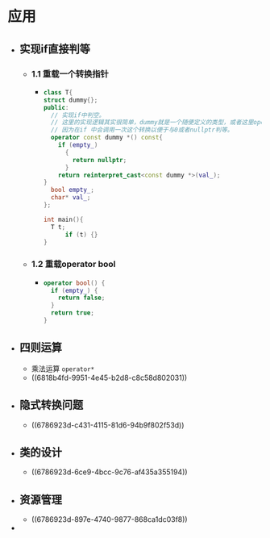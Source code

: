 # 应用
- ## 实现if直接判等
	- ### 1.1 重载一个转换指针
		- ```cpp
		  class T{
		  struct dummy{};  
		  public:
		    // 实现if中判空。
		    // 这里的实现逻辑其实很简单，dummy就是一个随便定义的类型，或者这里operator转成其他类型都可以实现if 判空
		    // 因为在if 中会调用一次这个转换以便于与0或者nullptr判等。
		    operator const dummy *() const{
		      if (empty_)
		        {
		          return nullptr;
		        }
		      return reinterpret_cast<const dummy *>(val_);
		  }
		    bool empty_;
		    char* val_;
		  };
		  
		  int main(){
		  	T t;
		    	if (t) {}
		  }
		  ```
	- ### 1.2 重载operator bool
		- ```cpp
		  operator bool() {
		    if (empty_) {
		      return false;
		    }
		    return true;
		  }
		  ```
- ## 四则运算
	- 乘法运算 `operator*`
	- ((6818b4fd-9951-4e45-b2d8-c8c58d802031))
- ## 隐式转换问题
	- ((6786923d-c431-4115-81d6-94b9f802f53d))
- ## 类的设计
	- ((6786923d-6ce9-4bcc-9c76-af435a355194))
- ## 资源管理
	- ((6786923d-897e-4740-9877-868ca1dc03f8))
-
